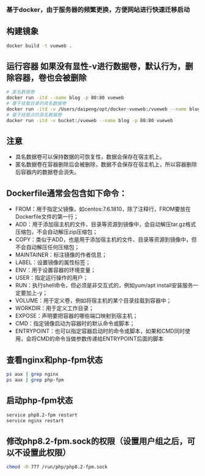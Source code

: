 ### 基于docker，由于服务器的频繁更换，方便网站进行快速迁移启动

## 构建镜象
```bash
docker build -t vueweb .
```
## 运行容器 如果没有显性-v进行数据卷，默认行为，删除容器，卷也会被删除
```bash
# 匿名数据卷
docker run -itd --name blog -p 80:80 vueweb
# 基于挂载目录的具名数据卷
docker run -itd -v /Users/daipeng/opt/docker-vueweb:/vueweb --name blog -p 80:80 vueweb
# 基于挂载点的具名数据卷
docker run -itd -v bucket:/vueweb --name blog -p 80:80 vueweb
```

## 注意
- 具名数据卷可以保持数据的可恢复性，数据会保存在宿主机上。
- 匿名数据卷在容器删除后会被删除，数据不会保存在宿主机上，所以容器删除后容器内的数据卷会消失。

## Dockerfile通常会包含如下命令：
- FROM：用于指定父镜像，如centos:7.6.1810，除了注释行，FROM要放在Dockerfile文件的第一行；
- ADD：用于添加宿主机的文件、目录等资源到镜像中，会自动解压tar.gz格式压缩包，不会自动解压zip压缩包；
- COPY：类似于ADD，也是用于添加宿主机的文件、目录等资源到镜像中，但不会自动解压任何压缩包；
- MAINTAINER：标注镜像的作者信息；
- LABEL：设置镜像的属性标签；
- ENV：用于设置容器的环境变量；
- USER：指定运行操作的用户；
- RUN：执行shell命令，但必须是非交互式的，例如yum/apt install安装服务一定要加上-y；
- VOLUME：用于定义卷，例如将宿主机的某个目录挂载到容器中；
- WORKDIR：用于定义工作目录；
- EXPOSE：声明要把容器的哪些端口映射到宿主机；
- CMD：指定镜像启动为容器时的默认命令或脚本；
- ENTRYPOINT：也可以指定容器启动时的命令或脚本，如果和CMD同时使用，会将CMD的命令当做参数传递给ENTRYPOINT后面的脚本

## 查看nginx和php-fpm状态
```bash
ps aux | grep nginx
ps aux | grep php-fpm
```

## 启动php-fpm状态
```bash
service php8.2-fpm restart
service nginx restart
```

## 修改php8.2-fpm.sock的权限（设置用户组之后，可以不设置此权限）
```bash
chmod -R 777 /run/php/php8.2-fpm.sock
```